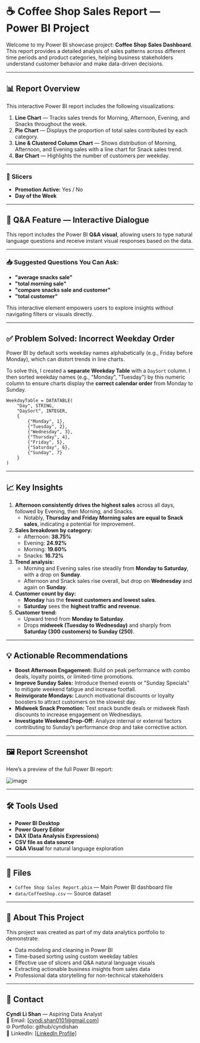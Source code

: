 # ☕ Coffee Shop Sales Report — Power BI Project

Welcome to my Power BI showcase project: **Coffee Shop Sales Dashboard**. This report provides a detailed analysis of sales patterns across different time periods and product categories, helping business stakeholders understand customer behavior and make data-driven decisions.

---

## 📊 Report Overview

This interactive Power BI report includes the following visualizations:

1. **Line Chart** — Tracks sales trends for Morning, Afternoon, Evening, and Snacks throughout the week.
2. **Pie Chart** — Displays the proportion of total sales contributed by each category.
3. **Line & Clustered Column Chart** — Shows distribution of Morning, Afternoon, and Evening sales with a line chart for Snack sales trend.
4. **Bar Chart** — Highlights the number of customers per weekday.

---

### 🔎 Slicers
- **Promotion Active:** Yes / No  
- **Day of the Week**

---

## 💬 Q&A Feature — Interactive Dialogue

This report includes the Power BI **Q&A visual**, allowing users to type natural language questions and receive instant visual responses based on the data.

---

### 📥 Suggested Questions You Can Ask:

- **"average snacks sale"**
- **"total morning sale"**
- **"compare snacks sale and customer"**
- **"total customer"**

This interactive element empowers users to explore insights without navigating filters or visuals directly.

---

## ✅ Problem Solved: Incorrect Weekday Order

Power BI by default sorts weekday names alphabetically (e.g., Friday before Monday), which can distort trends in line charts.

To solve this, I created a **separate Weekday Table** with a `DaySort` column. I then sorted weekday names (e.g., "Monday", "Tuesday") by this numeric column to ensure charts display the **correct calendar order** from Monday to Sunday.

```DAX
WeekdayTable = DATATABLE(
    "Day", STRING,
    "DaySort", INTEGER,
    {
        {"Monday", 1},
        {"Tuesday", 2},
        {"Wednesday", 3},
        {"Thursday", 4},
        {"Friday", 5},
        {"Saturday", 6},
        {"Sunday", 7}
    }
)
```

---

## 📈 Key Insights

1. **Afternoon consistently drives the highest sales** across all days, followed by Evening, then Morning, and Snacks.  
   - Notably, **Thursday and Friday Morning sales are equal to Snack sales**, indicating a potential for improvement.
2. **Sales breakdown by category:**
   - Afternoon: **38.75%**
   - Evening: **24.92%**
   - Morning: **19.60%**
   - Snacks: **16.72%**
3. **Trend analysis:**
   - Morning and Evening sales rise steadily from **Monday to Saturday**, with a drop on **Sunday**.
   - Afternoon and Snack sales rise overall, but drop on **Wednesday** and again on **Sunday**.
4. **Customer count by day:**
   - **Monday** has the **fewest customers and lowest sales**.
   - **Saturday** sees the **highest traffic and revenue**.
5. **Customer trend:**
   - Upward trend from **Monday to Saturday**.
   - Drops **midweek (Tuesday to Wednesday)** and sharply from **Saturday (300 customers) to Sunday (250)**.

---

## 💡 Actionable Recommendations

- **Boost Afternoon Engagement:** Build on peak performance with combo deals, loyalty points, or limited-time promotions.
- **Improve Sunday Sales:** Introduce themed events or "Sunday Specials" to mitigate weekend fatigue and increase footfall.
- **Reinvigorate Mondays:** Launch motivational discounts or loyalty boosters to attract customers on the slowest day.
- **Midweek Snack Promotion:** Test snack bundle deals or midweek flash discounts to increase engagement on Wednesdays.
- **Investigate Weekend Drop-Off:** Analyze internal or external factors contributing to Sunday’s performance drop and take corrective action.

---

## 🖼️ Report Screenshot

Here’s a preview of the full Power BI report:

![image](https://github.com/user-attachments/assets/f2df8fcc-cbd2-419d-b46e-6e34403b8216)

---

## 🛠 Tools Used

- **Power BI Desktop**
- **Power Query Editor**
- **DAX (Data Analysis Expressions)**
- **CSV file as data source**
- **Q&A Visual** for natural language exploration

---

## 📂 Files

- `Coffee Shop Sales Report.pbix` — Main Power BI dashboard file
- `data/CoffeeShop.csv` — Source dataset 

---

## 📌 About This Project

This project was created as part of my data analytics portfolio to demonstrate:

- Data modeling and cleaning in Power BI
- Time-based sorting using custom weekday tables
- Effective use of slicers and Q&A natural language visuals
- Extracting actionable business insights from sales data
- Professional data storytelling for non-technical stakeholders

---

## 🔗 Contact

**Cyndi Li Shan** — Aspiring Data Analyst  
📧 Email: [cyndi.shan0101@gmail.com]  
🌐 Portfolio: github/cyndishan  
💼 LinkedIn: [[LinkedIn Profile]](https://www.linkedin.com/in/li-shan-80980a1b9/)
